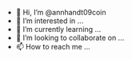 - 👋 Hi, I’m @annhandt09coin
- 👀 I’m interested in ...
- 🌱 I’m currently learning ...
- 💞️ I’m looking to collaborate on ...
- 📫 How to reach me ...

<!---
annhandt09coin/annhandt09coin is a ✨ special ✨ repository because its `README.md` (this file) appears on your GitHub profile.
You can click the Preview link to take a look at your changes.
--->
